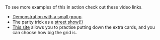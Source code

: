 To see more examples of this in action check out these video links.

- [Demonstration with a small group](https://player.vimeo.com/video/343170000).
- The parity trick as a [street show(!)](https://youtu.be/OXz64qCjZ6k)
- [This site](https://csfieldguide.org.nz/en/interactives/parity/) allows you to practise putting down the extra cards, and you can choose how big the grid is.

